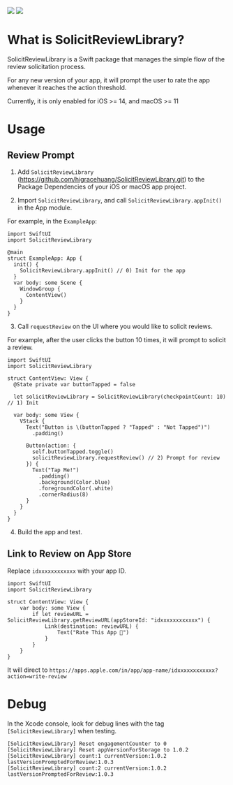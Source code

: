 [![](https://img.shields.io/endpoint?url=https%3A%2F%2Fswiftpackageindex.com%2Fapi%2Fpackages%2Fhigracehuang%2FSolicitReviewLibrary%2Fbadge%3Ftype%3Dswift-versions)](https://swiftpackageindex.com/higracehuang/SolicitReviewLibrary)
[![](https://img.shields.io/endpoint?url=https%3A%2F%2Fswiftpackageindex.com%2Fapi%2Fpackages%2Fhigracehuang%2FSolicitReviewLibrary%2Fbadge%3Ftype%3Dplatforms)](https://swiftpackageindex.com/higracehuang/SolicitReviewLibrary)


# What is SolicitReviewLibrary?

SolicitReviewLibrary is a Swift package that manages the simple flow of the review solicitation process.

For any new version of your app, it will prompt the user to rate the app whenever it reaches the action threshold.

Currently, it is only enabled for iOS >= 14, and macOS >= 11

# Usage

## Review Prompt

1. Add `SolicitReviewLibrary` (https://github.com/higracehuang/SolicitReviewLibrary.git) to the Package Dependencies of your iOS or macOS app project.

2. Import `SolicitReviewLibrary`, and call `SolicitReviewLibrary.appInit()` in the App module.

For example, in the `ExampleApp`:

```
import SwiftUI
import SolicitReviewLibrary

@main
struct ExampleApp: App {
  init() {
    SolicitReviewLibrary.appInit() // 0) Init for the app
  }
  var body: some Scene {
    WindowGroup {
      ContentView()
    }
  }
}
```

3. Call `requestReview` on the UI where you would like to solicit reviews.

For example, after the user clicks the button 10 times, it will prompt to solicit a review.

```
import SwiftUI
import SolicitReviewLibrary

struct ContentView: View {
  @State private var buttonTapped = false
  
  let solicitReviewLibrary = SolicitReviewLibrary(checkpointCount: 10) // 1) Init
  
  var body: some View {
    VStack {
      Text("Button is \(buttonTapped ? "Tapped" : "Not Tapped")")
        .padding()
      
      Button(action: {
        self.buttonTapped.toggle()
        solicitReviewLibrary.requestReview() // 2) Prompt for review
      }) {
        Text("Tap Me!")
          .padding()
          .background(Color.blue)
          .foregroundColor(.white)
          .cornerRadius(8)
      }
    }
  }
}
```

4. Build the app and test.

## Link to Review on App Store

Replace `idxxxxxxxxxxxx` with your app ID.

```
import SwiftUI
import SolicitReviewLibrary

struct ContentView: View {
    var body: some View {
        if let reviewURL = SolicitReviewLibrary.getReviewURL(appStoreId: "idxxxxxxxxxxxx") {
            Link(destination: reviewURL) {
                Text("Rate This App 🙏")
            }
        }
    }
}
```

It will direct to `https://apps.apple.com/in/app/app-name/idxxxxxxxxxxxx?action=write-review`

# Debug

In the Xcode console, look for debug lines with the tag `[SolicitReviewLibrary]` when testing.

```
[SolicitReviewLibrary] Reset engagementCounter to 0
[SolicitReviewLibrary] Reset appVersionForStorage to 1.0.2
[SolicitReviewLibrary] count:1 currentVersion:1.0.2 lastVersionPromptedForReview:1.0.3
[SolicitReviewLibrary] count:2 currentVersion:1.0.2 lastVersionPromptedForReview:1.0.3
```

